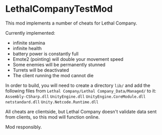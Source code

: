 # LethalCompanyTestMod

This mod implements a number of cheats for Lethal Company.

Currently implemented:
  - infinite stamina
  - infinite health
  - battery power is constantly full
  - Emote2 (pointing) will double your movement speed
  - Some enemies will be permanently stunned
  - Turrets will be deactivated
  - The client running the mod cannot die

In order to build, you will need to create a directory `lib/` and add the following files from `Lethal Company/Lethal Company_Data/Managed/` to it:
`Assembly-CSharp.dll`
`UnityEngine.dll`
`UnityEngine.CoreModule.dll`
`netstandard.dll`
`Unity.Netcode.Runtime.dll`

All cheats are clientside, but Lethal Company doesn't validate data sent from clients, so this mod will function online.

Mod responsibly.
